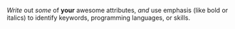*Write* out _some_ of **your** awesome attributes, *and* use emphasis (like bold or italics) to identify keywords, programming languages, or skills. 
